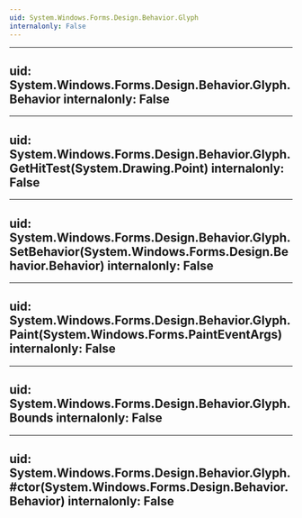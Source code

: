 ```yaml
---
uid: System.Windows.Forms.Design.Behavior.Glyph
internalonly: False
---
```


---
uid: System.Windows.Forms.Design.Behavior.Glyph.Behavior
internalonly: False
---

---
uid: System.Windows.Forms.Design.Behavior.Glyph.GetHitTest(System.Drawing.Point)
internalonly: False
---

---
uid: System.Windows.Forms.Design.Behavior.Glyph.SetBehavior(System.Windows.Forms.Design.Behavior.Behavior)
internalonly: False
---

---
uid: System.Windows.Forms.Design.Behavior.Glyph.Paint(System.Windows.Forms.PaintEventArgs)
internalonly: False
---

---
uid: System.Windows.Forms.Design.Behavior.Glyph.Bounds
internalonly: False
---

---
uid: System.Windows.Forms.Design.Behavior.Glyph.#ctor(System.Windows.Forms.Design.Behavior.Behavior)
internalonly: False
---
